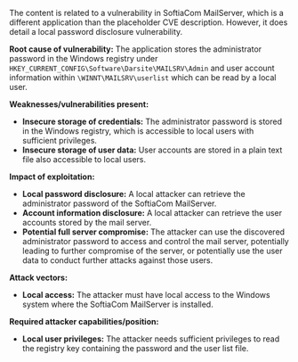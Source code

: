 The content is related to a vulnerability in SoftiaCom MailServer, which is a different application than the placeholder CVE description. However, it does detail a local password disclosure vulnerability.

**Root cause of vulnerability:**
The application stores the administrator password in the Windows registry under `HKEY_CURRENT_CONFIG\Software\Darsite\MAILSRV\Admin` and user account information within `\WINNT\MAILSRV\userlist` which can be read by a local user.

**Weaknesses/vulnerabilities present:**
- **Insecure storage of credentials:** The administrator password is stored in the Windows registry, which is accessible to local users with sufficient privileges.
- **Insecure storage of user data:** User accounts are stored in a plain text file also accessible to local users.

**Impact of exploitation:**
- **Local password disclosure:** A local attacker can retrieve the administrator password of the SoftiaCom MailServer.
- **Account information disclosure:** A local attacker can retrieve the user accounts stored by the mail server.
- **Potential full server compromise:** The attacker can use the discovered administrator password to access and control the mail server, potentially leading to further compromise of the server, or potentially use the user data to conduct further attacks against those users.

**Attack vectors:**
- **Local access:** The attacker must have local access to the Windows system where the SoftiaCom MailServer is installed.

**Required attacker capabilities/position:**
- **Local user privileges:** The attacker needs sufficient privileges to read the registry key containing the password and the user list file.
